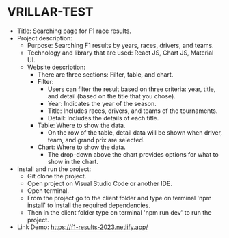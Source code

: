# VRILLAR-TEST
- Title: Searching page for F1 race results.
- Project description:
  - Purpose: Searching F1 results by years, races, drivers, and teams.
  - Technology and library that are used: React JS, Chart JS, Material UI.
  - Website description:
    - There are three sections: Filter, table, and chart.
    - Filter: 
      - Users can filter the result based on three criteria: year, title, and detail (based on the title that you chose).
      - Year: Indicates the year of the season.
      - Title: Includes races, drivers, and teams of the tournaments.
      - Detail: Includes the details of each title.
    - Table: Where to show the data.
      - On the row of the table, detail data will be shown when driver, team, and grand prix are selected.
    - Chart: Where to show the data.
      - The drop-down above the chart provides options for what to show in the chart.
- Install and run the project:
  - Git clone the project.
  - Open project on Visual Studio Code or another IDE.
  - Open terminal.
  - From the project go to the client folder and type on terminal 'npm install' to install the required dependencies.
  - Then in the client folder type on terminal 'npm run dev' to run the project.
- Link Demo: https://f1-results-2023.netlify.app/
